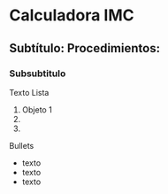 # Calculadora IMC
## Subtítulo: Procedimientos:
### Subsubtitulo
  Texto
  Lista 
  1. Objeto 1
  2.
  3.
  
  Bullets
  - texto
  - texto
  - texto
  
